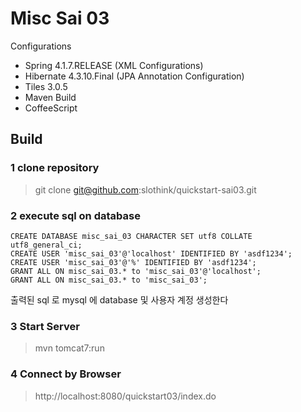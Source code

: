 Misc Sai 03
=============================
Configurations
- Spring 4.1.7.RELEASE (XML Configurations)
- Hibernate 4.3.10.Final (JPA Annotation Configuration)
- Tiles 3.0.5
- Maven Build
- CoffeeScript

Build
-----

### 1 clone repository
> git clone git@github.com:slothink/quickstart-sai03.git

### 2 execute sql on database

```
CREATE DATABASE misc_sai_03 CHARACTER SET utf8 COLLATE utf8_general_ci;
CREATE USER 'misc_sai_03'@'localhost' IDENTIFIED BY 'asdf1234';
CREATE USER 'misc_sai_03'@'%' IDENTIFIED BY 'asdf1234';
GRANT ALL ON misc_sai_03.* to 'misc_sai_03'@'localhost';
GRANT ALL ON misc_sai_03.* to 'misc_sai_03';
```

출력된 sql 로 mysql 에 database 및 사용자 계정 생성한다

### 3 Start Server
> mvn tomcat7:run

### 4 Connect by Browser
> http://localhost:8080/quickstart03/index.do
